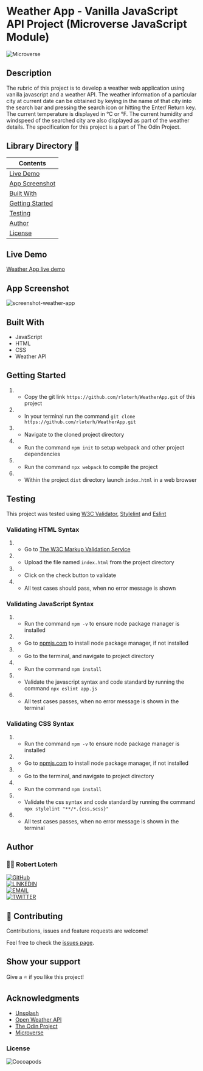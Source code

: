 # Weather App - Vanilla JavaScript API Project (Microverse JavaScript Module)

![Microverse](https://img.shields.io/badge/-Microverse-007bff?style=for-the-badge)

## Description
The rubric of this project is to develop a weather web application using vanilla javascript and a weather API. The weather information of a particular city at current date can be obtained by keying in the name of that city into the search bar and pressing the search icon or hitting the Enter/ Return key. The current temperature is displayed in °C or °F. The current humidity and windspeed of the searched city are also displayed as part of the weather details. The specification for this project is a part of The Odin Project.


## Library Directory 📙

| Contents                  |
| ------------------------- |
| [Live Demo](#live-demo) |
| [App Screenshot](#app-screenshot) |
| [Built With](#built-with)   |
| [Getting Started](#getting-started)   |
| [Testing](#testing)   |
| [Author](#author)       |
| [License](#license)       |


## Live Demo
[Weather App live demo](https://amazing-jang-f4c58e.netlify.app/)


## App Screenshot
![screenshot-weather-app](https://user-images.githubusercontent.com/12745474/121794039-fa82b800-cbfc-11eb-8880-f96f225967bb.png)


## Built With

- JavaScript
- HTML
- CSS
- Weather API


## Getting Started

1. - Copy the git link `https://github.com/rloterh/WeatherApp.git` of this project
2. - In your terminal run the command `git clone https://github.com/rloterh/WeatherApp.git`
3. - Navigate to the cloned project directory
4. - Run the command `npm init` to setup webpack and other project dependencies
5. - Run the command `npx webpack` to compile the project
6. - Within the project `dist` directory launch `index.html` in a web browser


## Testing

This project was tested using [W3C Validator](https://validator.w3.org/), [Stylelint](https://stylelint.io/) and [Eslint](https://eslint.org/)
 

### Validating HTML Syntax

1. - Go to [The W3C Markup Validation Service](https://validator.w3.org/#validate_by_upload)
2. - Upload the file named `index.html` from the project directory
3. - Click on the check button to validate
4. - All test cases should pass, when no error message is shown 

### Validating JavaScript Syntax

1. - Run the command `npm -v` to ensure node package manager is installed
2. - Go to [npmjs.com](https://www.npmjs.com/get-npm) to install node package manager, if not installed
3. - Go to the terminal, and navigate to project directory
4. - Run the command `npm install`
5. - Validate the javascript syntax and code standard by running the command `npx eslint app.js`
6. - All test cases passes, when no error message is shown in the terminal

### Validating CSS Syntax

1. - Run the command `npm -v` to ensure node package manager is installed
2. - Go to [npmjs.com](https://www.npmjs.com/get-npm) to install node package manager, if not installed
3. - Go to the terminal, and navigate to project directory
4. - Run the command `npm install`
5. - Validate the css syntax and code standard by running the command `npx stylelint "**/*.{css,scss}"`
6. - All test cases passes, when no error message is shown in the terminal



## Author

### 👨‍💻 Robert Loterh

[![GitHub](https://img.shields.io/badge/-GitHub-000?style=for-the-badge&logo=GitHub&logoColor=white)](https://github.com/rloterh) <br>
[![LINKEDIN](https://img.shields.io/badge/-LINKEDIN-0077B5?style=for-the-badge&logo=Linkedin&logoColor=white)](https://www.linkedin.com/in/robert-loterh/) <br>
[![EMAIL](https://img.shields.io/badge/-EMAIL-D14836?style=for-the-badge&logo=Mail.Ru&logoColor=white)](mailto:rloterh@gmail.com) <br>
[![TWITTER](https://img.shields.io/badge/-TWITTER-1DA1F2?style=for-the-badge&logo=Twitter&logoColor=white)](https://twitter.com/RLoterh) <br>


## 🤝 Contributing

Contributions, issues and feature requests are welcome!

Feel free to check the [issues page](https://github.com/rloterh/WeatherApp/issues).


## Show your support

Give a ⭐️ if you like this project!

## Acknowledgments
- [Unsplash](https://www.pexels.com/)
- [Open Weather API](https://openweathermap.org/)
- [The Odin Project](https://www.theodinproject.com/)
- [Microverse](https://www.microverse.org/)


### License

![Cocoapods](https://img.shields.io/cocoapods/l/AFNetworking?color=red&style=for-the-badge)
